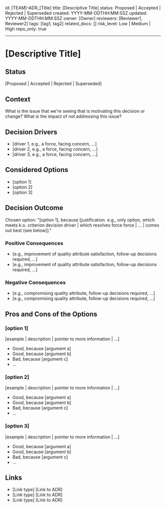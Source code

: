 <!-- markdownlint-disable MD003 MD022 -->
<!-- markdownlint-disable MD041 -->

## <!-- markdownlint-disable MD025 -->

id: [TEAM]-ADR\_[Title]
title: [Descriptive Title]
status: Proposed | Accepted | Rejected | Superseded
created: YYYY-MM-DDTHH:MM:SSZ
updated: YYYY-MM-DDTHH:MM:SSZ
owner: [Owner]
reviewers: [Reviewer1, Reviewer2]
tags: [tag1, tag2]
related_docs: []
risk_level: Low | Medium | High
repo_only: true

---

# [Descriptive Title]

## Status

[Proposed | Accepted | Rejected | Superseded]

## Context

What is the issue that we're seeing that is motivating this decision or change? What is the
impact of not addressing this issue?

## Decision Drivers

- [driver 1, e.g., a force, facing concern, …]
- [driver 2, e.g., a force, facing concern, …]
- [driver 3, e.g., a force, facing concern, …]

## Considered Options

- [option 1]
- [option 2]
- [option 3]

## Decision Outcome

Chosen option: "[option 1], because [justification. e.g., only option, which meets k.o.
criterion decision driver | which resolves force force | … | comes out best (see below)]."

### Positive Consequences

- [e.g., improvement of quality attribute satisfaction, follow-up decisions required, …]
- [e.g., improvement of quality attribute satisfaction, follow-up decisions required, …]

### Negative Consequences

- [e.g., compromising quality attribute, follow-up decisions required, …]
- [e.g., compromising quality attribute, follow-up decisions required, …]

## Pros and Cons of the Options

### [option 1]

[example | description | pointer to more information | …] <!-- optional -->

- Good, because [argument a]
- Good, because [argument b]
- Bad, because [argument c]
- … <!-- numbers of pros and cons can vary -->

### [option 2]

[example | description | pointer to more information | …] <!-- optional -->

- Good, because [argument a]
- Good, because [argument b]
- Bad, because [argument c]
- … <!-- numbers of pros and cons can vary -->

### [option 3]

[example | description | pointer to more information | …] <!-- optional -->

- Good, because [argument a]
- Good, because [argument b]
- Bad, because [argument c]
- … <!-- numbers of pros and cons can vary -->

## Links

- [Link type] [Link to ADR] <!-- example: Refined by [ADR-0005](example-adr.md) -->
- [Link type] [Link to ADR] <!-- example: Depends on [ADR-0005](example-adr.md) -->
- [Link type] [Link to ADR] <!-- example: Alternative to [ADR-0005](example-adr.md) -->
